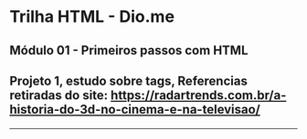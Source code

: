 <h1>Trilha HTML - Dio.me</h1>

<h2>Módulo 01 - Primeiros passos com HTML<h2>

Projeto 1, estudo sobre tags, Referencias retiradas do site: https://radartrends.com.br/a-historia-do-3d-no-cinema-e-na-televisao/ 
<hr>
